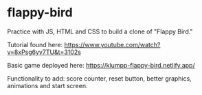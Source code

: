 # flappy-bird
Practice with JS, HTML and CSS to build a clone of "Flappy Bird."


Tutorial found here: https://www.youtube.com/watch?v=8xPsg6yv7TU&t=3102s

Basic game deployed here: https://klumpp-flappy-bird.netlify.app/

Functionality to add: score counter, reset button, better graphics, animations and start screen.
